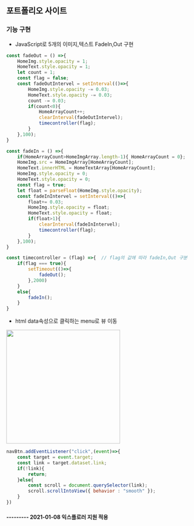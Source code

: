 ## 포트폴리오 사이트

### 기능 구현
* JavaScript로 5개의 이미지,텍스트 FadeIn,Out 구현
```js
const fadeOut = () =>{
    HomeImg.style.opacity = 1;
    HomeText.style.opacity = 1;
    let count = 1;
    const flag = false;
    const fadeOutIntervel = setInterval(()=>{
        HomeImg.style.opacity -= 0.03;
        HomeText.style.opacity -= 0.03;
        count -= 0.03;
        if(count<0){
            HomeArrayCount++;
            clearInterval(fadeOutIntervel);
            timecontroller(flag);
        }
    },100);
}

const fadeIn = () =>{
    if(HomeArrayCount>HomeImgArray.length-1){ HomeArrayCount = 0};
    HomeImg.src = HomeImgArray[HomeArrayCount];
    HomeText.innerHTML = HomeTextArray[HomeArrayCount];
    HomeImg.style.opacity = 0;
    HomeText.style.opacity = 0;
    const flag = true;
    let float = parseFloat(HomeImg.style.opacity);
    const fadeInIntervel = setInterval(()=>{
        float+= 0.03;
        HomeImg.style.opacity = float;
        HomeText.style.opacity = float;
        if(float>1){
            clearInterval(fadeInIntervel);
            timecontroller(flag);
        }
    },100);
}

const timecontroller = (flag) =>{  // flag의 값에 따라 fadeIn,Out 구분
    if(flag === true){
        setTimeout(()=>{
            fadeOut();
        },2000)
    }
    else{
        fadeIn();
    }
}
```

* html data속성으로 클릭하는 menu로 뷰 이동
<img src ="https://user-images.githubusercontent.com/70279943/103476955-5569e500-4dfd-11eb-830d-52c7c29b0b68.PNG" width = "300px" />

```js
navBtn.addEventListener("click",(event)=>{
    const target = event.target;
    const link = target.dataset.link;
    if(!link){
        return;
    }else{
        const scroll = document.querySelector(link);
        scroll.scrollIntoView({ behavior : "smooth" });
    }
})
```

#### --------- 2021-01-08 익스플로러 지원 적용
